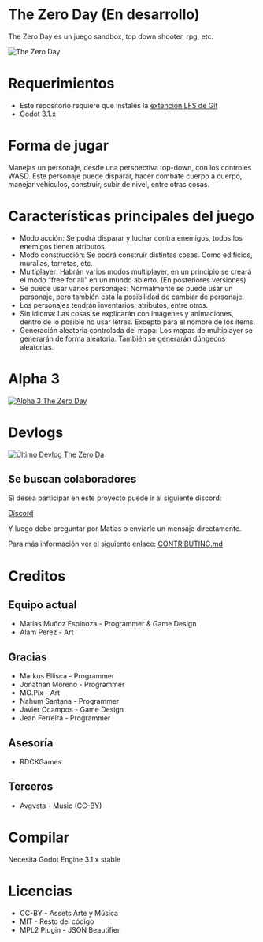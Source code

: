 # The Zero Day (En desarrollo)

The Zero Day es un juego sandbox, top down shooter, rpg, etc.

![The Zero Day](https://i.imgur.com/8n4OCAe.png)

# Requerimientos
+ Este repositorio requiere que instales la [extención LFS de Git](https://git-lfs.github.com/)
+ Godot 3.1.x

# Forma de jugar

Manejas un personaje, desde una perspectiva top-down, con los controles WASD. Este personaje puede disparar, hacer combate cuerpo a cuerpo, manejar vehículos, construir, subir de nivel, entre otras cosas.

# Características principales del juego

* Modo acción: Se podrá disparar y luchar contra enemigos, todos los enemigos tienen atributos.
* Modo construcción: Se podrá construir distintas cosas. Como edificios, murallas, torretas,  etc.
* Multiplayer: Habrán varios modos multiplayer, en un principio se creará el modo “free for all” en un mundo abierto. (En posteriores versiones)
* Se puede usar varios personajes: Normalmente se puede usar un personaje, pero también está la posibilidad de cambiar de personaje.
* Los personajes tendrán inventarios, atributos, entre otros.
* Sin idioma: Las cosas se explicarán con imágenes y animaciones, dentro de lo posible no usar letras. Excepto para el nombre de los ítems.
* Generación aleatoria controlada del mapa: Los mapas de multiplayer se generarán de forma aleatoria. También se generarán dúngeons aleatorias.

# Alpha 3

[![Alpha 3 The Zero Day](https://img.youtube.com/vi/ekdGdXfN0s8/0.jpg)](https://www.youtube.com/watch?v=ekdGdXfN0s8 "Alpha 3 The Zero Day")

# Devlogs

[![Último Devlog The Zero Da](https://img.youtube.com/vi/y_V8qkavjbw/0.jpg)](https://www.youtube.com/watch?v=bB4H3_K0LSo&list=PLCCvCjJoQ5QV7Gei_Yc2H1JArNLPylgzQ "Devlog The Zero Day")

## Se buscan colaboradores

Si desea participar en este proyecto puede ir al siguiente discord:

[Discord](https://discord.gg/a3NhHUA)

Y luego debe preguntar por Matías o enviarle un mensaje directamente.

Para más información ver el siguiente enlace: [CONTRIBUTING.md](https://github.com/MatiasVME/project-humanity/blob/master/CONTRIBUTING.md)

# Creditos

## Equipo actual

- Matías Muñoz Espinoza - Programmer & Game Design
- Alam Perez - Art

## Gracias

- Markus Ellisca - Programmer
- Jonathan Moreno - Programmer
- MG.Pix - Art
- Nahum Santana - Programmer
- Javier Ocampos - Game Design
- Jean Ferreira - Programmer

## Asesoría

- RDCKGames

## Terceros

- Avgvsta - Music (CC-BY)

# Compilar

Necesita Godot Engine 3.1.x stable

# Licencias

- CC-BY - Assets Arte y Música
- MIT - Resto del código
- MPL2 Plugin - JSON Beautifier

